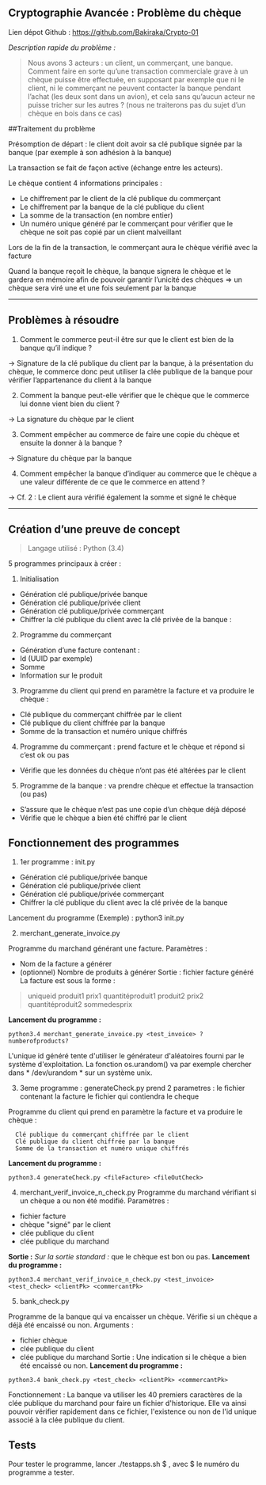
 **Cryptographie Avancée : Problème du chèque**
---

Lien dépot Github : https://github.com/Bakiraka/Crypto-01

*Description rapide du problème :*
>Nous avons 3 acteurs : un client, un commerçant, une banque.
Comment faire en sorte qu’une transaction commerciale grave à un chèque puisse être effectuée, en supposant par exemple que ni le client, ni le commerçant ne peuvent contacter la banque pendant l’achat (les deux sont dans un avion), et cela sans qu’aucun acteur ne puisse tricher sur les autres ?
(nous ne traiterons pas du sujet d’un chèque en bois dans ce cas)


##Traitement du problème

Présomption de départ : le client doit avoir sa clé publique signée par la banque (par exemple à son adhésion à la banque)

La transaction se fait de façon active (échange entre les acteurs).

Le chèque contient 4 informations principales :
 - Le chiffrement par le client de la clé publique du commerçant
 - Le chiffrement par la banque de la clé publique du client  
 - La somme de la transaction (en nombre entier)
 - Un numéro unique généré par le commerçant pour vérifier que le chèque ne soit pas copié par un client malveillant

Lors de la fin de la transaction, le commerçant aura le chèque vérifié avec la facture

Quand la banque reçoit le chèque, la banque signera le chèque et le gardera en mémoire afin de pouvoir garantir l’unicité des chèques => un chèque sera viré une et une fois seulement par la banque

----

## Problèmes à résoudre
1. Comment le commerce peut-il être sur que le client est bien de la banque qu’il indique ?

-> Signature de la clé publique du client par la banque, à la présentation du chèque, le commerce donc peut utiliser la clée publique de la banque pour vérifier l’appartenance du client à la banque

2. Comment la banque peut-elle vérifier que le chèque que le commerce lui donne vient bien du client ?

-> La signature du chèque par le client

3. Comment empêcher au commerce de faire une copie du chèque et ensuite la donner à la banque ?

-> Signature du chèque par la banque

4. Comment empêcher la banque d’indiquer au commerce que le chèque a une valeur différente de ce que le commerce en attend ?

-> Cf. 2 : Le client aura vérifié également la somme et signé le chèque

----

## Création d’une preuve de concept

>Langage utilisé : Python (3.4)

5 programmes principaux à créer :

1. Initialisation
  - Génération clé publique/privée banque
  - Génération clé publique/privée client
  - Génération clé publique/privée commerçant
  - Chiffrer la clé publique du client avec la clé privée de la banque :
2. Programme du commerçant
  - Génération d’une facture contenant :
  - Id (UUID par exemple)
  - Somme
  - Information sur le produit
3. Programme du client qui prend en paramètre la facture et va produire le chèque :
  - Clé publique du commerçant chiffrée par le client
  - Clé publique du client chiffrée par la banque
  - Somme de la transaction et numéro unique chiffrés
4. Programme du commerçant : prend facture et le chèque et répond si c’est ok ou pas
  - Vérifie que les données du chèque n’ont pas été altérées par le client
5. Programme de la banque : va prendre chèque et effectue la transaction (ou pas)
  - S’assure que le chèque n’est pas une copie d’un chèque déjà déposé
  - Vérifie que le chèque a bien été chiffré par le client

## Fonctionnement des programmes


1. 1er programme : init.py

- Génération clé publique/privée banque
- Génération clé publique/privée client
- Génération clé publique/privée commerçant
- Chiffrer la clé publique du client avec la clé privée de la banque

Lancement du programme (Exemple) : python3 init.py


2. merchant_generate_invoice.py

  Programme du marchand générant une facture.
  Paramètres :
  - Nom de la facture a générer
  - (optionnel) Nombre de produits à générer
  Sortie : fichier facture généré
  La facture est sous la forme :
  > uniqueid
   produit1 prix1 quantitéproduit1
  > produit2 prix2 quantitéproduit2
  > sommedesprix

**Lancement du programme :**
  ```
  python3.4 merchant_generate_invoice.py <test_invoice> ?numberofproducts?
  ```
  L'unique id généré tente d'utiliser le générateur d'aléatoires fourni par le système d'exploitation.
  La fonction os.urandom() va par exemple chercher dans * /dev/urandom * sur un système unix.

3. 3eme programme : generateCheck.py
           prend 2 parametres : le fichier contenant la facture
                      le fichier qui contiendra le cheque

Programme du client qui prend en paramètre la facture et va produire le chèque :
```  
  Clé publique du commerçant chiffrée par le client
  Clé publique du client chiffrée par la banque
  Somme de la transaction et numéro unique chiffrés
```

**Lancement du programme :**
```
python3.4 generateCheck.py <fileFacture> <fileOutCheck>
```

 4. merchant_verif_invoice_n_check.py
  Programme du marchand vérifiant si un chèque a ou non été modifié.
  Paramètres :
  - fichier facture
  - chèque "signé" par le client
  - clée publique du client
  - clée publique du marchand

  **Sortie :**
 *Sur la sortie standard :* que le chèque est bon ou pas.
 **Lancement du programme :**
 ```
 python3.4 merchant_verif_invoice_n_check.py <test_invoice> <test_check> <clientPk> <commercantPk>
 ```

5. bank_check.py

  Programme de la banque qui va encaisser un chèque.
  Vérifie si un chèque a déjà été encaissé ou non.
  Arguments :
  - fichier chèque
  - clée publique du client
  - clée publique du marchand
  Sortie : Une indication si le chèque a bien été encaissé ou non.
  **Lancement du programme :**
  ```
  python3.4 bank_check.py <test_check> <clientPk> <commercantPk>
  ```

  Fonctionnement :
  La banque va utiliser les 40 premiers caractères de la clée publique du marchand pour faire un fichier d'historique. Elle va ainsi pouvoir vérifier rapidement dans ce fichier, l'existence ou non de l'id unique associé à la clée publique du client.

## Tests
Pour tester le programme, lancer ./testapps.sh $ , avec $ le numéro du programme a tester.
